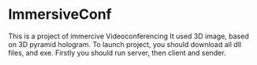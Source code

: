 # ImmersiveConf
This is a project of immercive Videoconferencing
It used 3D image, based on 3D pyramid hologram.
To launch project, you should download all dll files, and exe. 
Firstly you should run server, then client and sender.
